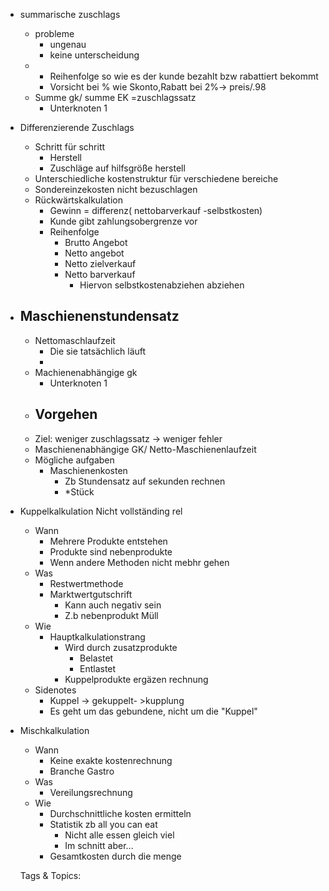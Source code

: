 - summarische zuschlags
  - probleme 
    - ungenau
    - keine unterscheidung
  - 
    - Reihenfolge so wie es der kunde bezahlt bzw rabattiert bekommt
    - Vorsicht bei % wie Skonto,Rabatt
bei 2%-> preis/.98
  - Summe gk/ summe EK =zuschlagssatz
    - Unterknoten 1
- Differenzierende Zuschlags
  - Schritt für schritt
    - Herstell
    - Zuschläge auf hilfsgröße herstell
  - Unterschiedliche kostenstruktur für verschiedene bereiche
  - Sondereinzekosten nicht bezuschlagen
  - Rückwärtskalkulation
    - Gewinn = differenz( nettobarverkauf -selbstkosten)
    - Kunde gibt zahlungsobergrenze vor
    - Reihenfolge
      - Brutto Angebot
      - Netto angebot
      - Netto zielverkauf
      - Netto barverkauf
        - Hiervon selbstkostenabziehen abziehen
- Maschienenstundensatz
  - 
    - Nettomaschlaufzeit
      - Die sie tatsächlich läuft
      - 
    - Machienenabhängige gk
      - Unterknoten 1
    - Vorgehen
      - 
  - Ziel: weniger zuschlagssatz -> weniger fehler
  - Maschienenabhängige GK/ Netto-Maschienenlaufzeit
  - Mögliche aufgaben
    - Maschienenkosten 
      - Zb Stundensatz auf sekunden rechnen
      - *Stück
- Kuppelkalkulation
Nicht vollständing rel
  - Wann
    - Mehrere Produkte entstehen
    - Produkte sind nebenprodukte
    - Wenn andere Methoden nicht mebhr gehen
  - Was
    - Restwertmethode
    - Marktwertgutschrift
      - Kann auch negativ sein
      - Z.b nebenprodukt Müll
  - Wie
    - Hauptkalkulationstrang
      - Wird durch zusatzprodukte
        - Belastet
        - Entlastet
      - Kuppelprodukte ergäzen rechnung
  - Sidenotes
    - Kuppel -> gekuppelt- >kupplung
    - Es geht um das gebundene, nicht um die "Kuppel"
- Mischkalkulation
  - Wann
    - Keine exakte kostenrechnung
    - Branche Gastro
  - Was
    - Vereilungsrechnung
  - Wie
    - Durchschnittliche kosten ermitteln
    - Statistik zb all you can eat
      - Nicht alle essen gleich viel
      - Im schnitt aber...
    - Gesamtkosten durch die menge

   Tags & Topics:
   